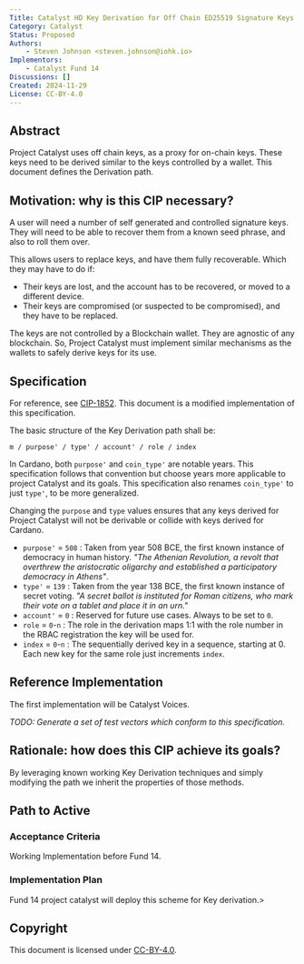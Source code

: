 ```yaml
---
Title: Catalyst HD Key Derivation for Off Chain ED25519 Signature Keys
Category: Catalyst
Status: Proposed
Authors:
    - Steven Johnson <steven.johnson@iohk.io>
Implementors: 
    - Catalyst Fund 14
Discussions: []
Created: 2024-11-29
License: CC-BY-4.0
---
```


## Abstract

Project Catalyst uses off chain keys, as a proxy for on-chain keys.
These keys need to be derived similar to the keys controlled by a wallet.
This document defines the Derivation path.

## Motivation: why is this CIP necessary?

A user will need a number of self generated and controlled signature keys.
They will need to be able to recover them from a known seed phrase, and also to roll them over.

This allows users to replace keys, and have them fully recoverable.
Which they may have to do if:

* Their keys are lost, and the account has to be recovered, or moved to a different device.
* Their keys are compromised (or suspected to be compromised), and they have to be replaced.

The keys are not controlled by a Blockchain wallet.
They are agnostic of any blockchain.
So, Project Catalyst must implement similar mechanisms as the wallets to safely derive keys for its use.

## Specification

For reference, see [CIP-1852].
This document is a modified implementation of this specification.

The basic structure of the Key Derivation path shall be:

```text
m / purpose' / type' / account' / role / index
```

In Cardano, both `purpose'` and `coin_type'` are notable years.
This specification follows that convention but choose years more applicable to project Catalyst and its goals.
This specification also renames `coin_type'` to just `type'`, to be more generalized.

Changing the `purpose` and `type` values ensures that any keys derived for Project Catalyst will not
be derivable or collide with keys derived for Cardano.

* `purpose'` = `508` : Taken from year 508 BCE, the first known instance of democracy in human history.
    *"The Athenian Revolution,
    a revolt that overthrew the aristocratic oligarchy and established a participatory democracy in Athens"*.
* `type'` = `139` : Taken from the year 138 BCE, the first known instance of secret voting.
    *"A secret ballot is instituted for Roman citizens, who mark their vote on a tablet and place it in an urn."*
* `account'` = `0` : Reserved for future use cases.
    Always to be set to `0`.
* `role` = `0`-`n` : The role in the derivation maps 1:1 with the role number in the RBAC registration the key will be used for.
* `index` = `0`-`n` : The sequentially derived key in a sequence, starting at 0.
    Each new key for the same role just increments `index`.

## Reference Implementation

The first implementation will be Catalyst Voices.

*TODO: Generate a set of test vectors which conform to this specification.*

## Rationale: how does this CIP achieve its goals?

By leveraging known working Key Derivation techniques and simply modifying the path we inherit the properties of those methods.

## Path to Active

### Acceptance Criteria

Working Implementation before Fund 14.

### Implementation Plan

Fund 14 project catalyst will deploy this scheme for Key derivation.>

## Copyright

This document is licensed under [CC-BY-4.0](https://creativecommons.org/licenses/by/4.0/legalcode).

[CIP-1852]: https://cips.cardano.org/cip/CIP-1852
